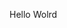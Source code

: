 Hello Wolrd









































































































































































































































































































































































































































































































































































































































































































































































































































































































































































































































































































































































































































































































































































































































































































































































































































































































































































































































































































































































































































































































































































































































































































































































































































































































































































































































































































































































































































































































































































































































































































































































































































































































































































































































































































































